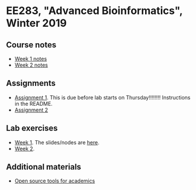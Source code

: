 # EE283, "Advanced Bioinformatics", Winter 2019

## Course notes

* [Week 1 notes](Week1Lecture.md)
* [Week 2 notes](Intro2Python.html)

## Assignments

* [Assignment 1](https://github.com/ThorntonLab/AdvInformatics2019Assignment1).  This is due before lab starts on
  Thursday!!!!!!!!  Instructions in the README.
* [Assignment 2](hw2.md)

## Lab exercises

* [Week 1](Lab1.md).  The slides/nodes are [here](tidyverse.md).
* [Week 2](Lab2.md).  

## Additional materials

* [Open source tools for academics](oss.md)

